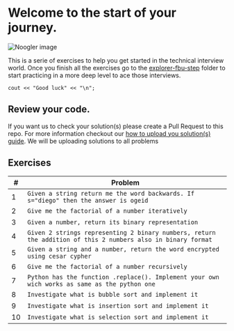 
# Welcome to the start of your journey.

![Noogler image](https://roi4my.com/wp-content/uploads/noogler.jpg)

This is a serie of exercises to help you get started in the technical interview world. Once you finish all the exercises go to the [explorer-fbu-step](https://github.com/Club-de-Algoritmia-GDA/Interview-Practice-Roadmap/tree/master/explorer-step-fbu) folder to start practicing in a more deep level to ace those interviews.

	cout << "Good luck" << "\n";

## Review your code.

If you want us to check your solution(s) please create a Pull Request to this repo. For more information checkout
our [how to upload you solution(s) guide](https://github.com/Club-de-Algoritmia-GDA/Interview-Practice-Roadmap#how-to-use-it).
We will be uploading solutions to all problems
## Exercises


| # |Problem                                                                                                        |
|---|---------------------------------------------------------------------------------------------------------------|
|1	|`Given a string return me the word backwards. If s="diego" then the answer is ogeid`            	            |
|2  |`Give me the factorial of a number iteratively`                                                                |
|3  |`Given a number, return its binary representation`                                                             |  
|4  |`Given 2 strings representing 2 binary numbers, return the addition of this 2 numbers also in binary format`   |
|5  |`Given a string and a number, return the word encrypted using cesar cypher`                                    |
|6  |`Give me the factorial of a number recursively`                                                                |
|7  |`Python has the function .replace(). Implement your own wich works as same as the python one`                  |
|8  |`Investigate what is bubble sort and implement it`                                                             |
|9  |`Investigate what is insertion sort and implement it`                                                          |
|10 |`Investigate what is selection sort and implement it`                                                          |